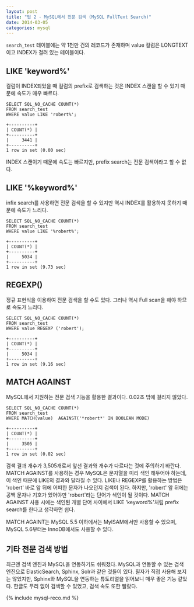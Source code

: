 ```yaml
---
layout: post
title: "팁 2 - MySQL에서 전문 검색 (MySQL FullText Search)"
date: 2014-03-05 
categories: mysql
---
```


`search_test` 테이블에는 약 1천만 건의 레코드가 존재하며 value 컬럼은 LONGTEXT이고 INDEX가 걸려 있는 테이블이다.

## LIKE 'keyword%'

컬럼이 INDEX되었을 때 컬럼의 prefix로 검색하는 것은 INDEX 스캔을 할 수 있기 때문에 속도가 매우 빠르다.

    SELECT SQL_NO_CACHE COUNT(*)
    FROM search_test
    WHERE value LIKE 'robert%';
     
    +----------+
    | COUNT(*) |
    +----------+
    |     3441 |
    +----------+
    1 row in set (0.00 sec)

INDEX 스캔이기 때문에 속도는 빠르지만, prefix search는 전문 검색이라고 할 수 없다.

## LIKE '%keyword%'

infix search를 사용하면 전문 검색을 할 수 있지만 역시 INDEX를 활용하지 못하기 때문에 속도가 느리다.

    SELECT SQL_NO_CACHE COUNT(*)
    FROM search_test
    WHERE value LIKE '%robert%';
     
    +----------+
    | COUNT(*) |
    +----------+
    |     5034 |
    +----------+
    1 row in set (9.73 sec)

## REGEXP()

정규 표현식을 이용하여 전문 검색을 할 수도 있다. 그러나 역시 Full scan을 해야 하므로 속도가 느리다.

    SELECT SQL_NO_CACHE COUNT(*)
    FROM search_test
    WHERE value REGEXP ('robert');
     
    +----------+
    | COUNT(*) |
    +----------+
    |     5034 |
    +----------+
    1 row in set (9.16 sec)

## MATCH AGAINST

MySQL에서 지원하는 전문 검색 기능을 활용한 결과이다. 0.02초 밖에 걸리지 않았다.

    SELECT SQL_NO_CACHE COUNT(*)
    FROM search_test
    WHERE MATCH(value)  AGAINST('*robert*' IN BOOLEAN MODE)
     
    +----------+
    | COUNT(*) |
    +----------+
    |     3505 |
    +----------+
    1 row in set (0.02 sec)

검색 결과 개수가 3,505개로서 앞선 결과와 개수가 다르다는 것에 주의하기 바란다. MATCH AGAINST를 사용하는 경우 MySQL은 문자열을 미리 색인 해두어야 하는데, 이 색인 때문에 LIKE의 결과와 달라질 수 있다. LIKE나 REGEXP를 활용하는 방법은 'robert' 바로 앞 뒤에 어떠한 문자가 나오던지 검색이 된다. 하지만, 'robert' 앞 뒤에는 공백 문자나 기호가 있어야만 'robert'라는 단어가 색인이 될 것이다. MATCH AGAINST 사용 시에는 색인된 개별 단어 사이에서 LIKE 'keyword%'처럼 prefix search를 한다고 생각하면 쉽다.

MATCH AGAINT는 MySQL 5.5 이하에서는 MyISAM에서만 사용할 수 있으며, MySQL 5.6부터는 InnoDB에서도 사용할 수 있다.

## 기타 전문 검색 방법

최근엔 검색 엔진과 MySQL을 연동하기도 쉬워졌다. MySQL과 연동할 수 있는 검색 엔진으로 ElasticSearch, Sphinx, Solr과 같은 것들이 있다. 필자가 직접 사용해 보지는 않았지만, Sphinx와 MySQL을 연동하는 튜토리얼을 읽어보니 매우 좋은 기능 같았다. 한글도 무리 없이 검색할 수 있었고, 검색 속도 또한 빨랐다.

{% include mysql-reco.md %}
